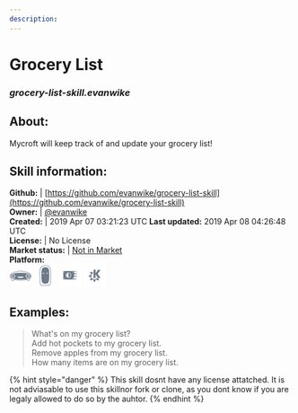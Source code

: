 ```yaml
---  
description:   
---  
```

# Grocery List  
### _grocery-list-skill.evanwike_  
## About:  
Mycroft will keep track of and update your grocery list!

## Skill information:  
**Github:** | [https://github.com/evanwike/grocery-list-skill](https://github.com/evanwike/grocery-list-skill)  
**Owner:** | [@evanwike](https://github.com/evanwike)  
**Created:** | 2019 Apr 07 03:21:23 UTC  **Last updated:** 2019 Apr 08 04:26:48 UTC  
**License:** | No License  
**Market status:** | [Not in Market](https://market.mycroft.ai/skill/)  
**Platform:**  
 ![](../.gitbook/assets/mark-1-icon.png)  ![](../.gitbook/assets/mark-2-icon.png)  ![](../.gitbook/assets/picroft-icon.png)  ![](../.gitbook/assets/kde.png)   
## Examples:  
> What's on my grocery list?  
> Add hot pockets to my grocery list.  
> Remove apples from my grocery list.  
> How many items are on my grocery list.  
  
{% hint style="danger" %}
This skill dosnt have any license attatched. It is not adviasable to use this skillnor fork or clone, as you dont know if you are legaly allowed to do so by the auhtor.
{% endhint %}
